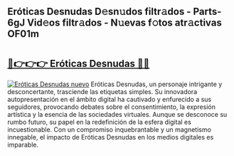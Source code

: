 ## Eróticas Desnudas D𝚎sn𝚞dos filtr𝚊dos - Parts-6gJ Vid𝚎os filtr𝚊dos - N𝚞evas f𝚘tos atr𝚊ctivas OF01m

# <h2><a href="http://mb5hpw.tromn.icu/?c=Er%c3%b3ticas+Desnudas">🔗👉👉👉 Eróticas Desnudas 🔗🔗</a></h2>

[![Eróticas Desnudas nuevo](https://i.imgur.com/pEAQMta.gif)](http://mb5hpw.tromn.icu/?c=Er%c3%b3ticas+Desnudas)
Eróticas Desnudas, un personaje intrigante y desconcertante, trasciende las etiquetas simples. Su innovadora autopresentación en el ámbito digital ha cautivado y enfurecido a sus seguidores, provocando debates sobre el consentimiento, la expresión artística y la esencia de las sociedades virtuales. Aunque se desconoce su rumbo futuro, su papel en la redefinición de la esfera digital es incuestionable. Con un compromiso inquebrantable y un magnetismo innegable, el impacto de Eróticas Desnudas en los medios digitales es imparable.
